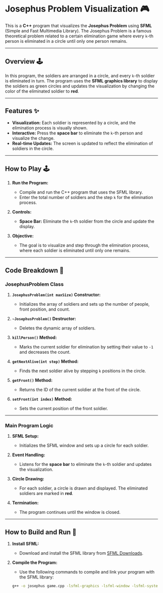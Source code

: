 # **Josephus Problem Visualization** 🎮

This is a **C++** program that visualizes the **Josephus Problem** using **SFML** (Simple and Fast Multimedia Library). The Josephus Problem is a famous theoretical problem related to a certain elimination game where every `k`-th person is eliminated in a circle until only one person remains.

---

## **Overview** 🕹️

In this program, the soldiers are arranged in a circle, and every `k`-th soldier is eliminated in turn. The program uses the **SFML graphics library** to display the soldiers as green circles and updates the visualization by changing the color of the eliminated soldier to **red**.

---

## **Features** ✨

- **Visualization:** Each soldier is represented by a circle, and the elimination process is visually shown.
- **Interactive:** Press the **space bar** to eliminate the `k`-th person and visualize the change.
- **Real-time Updates:** The screen is updated to reflect the elimination of soldiers in the circle.

---

## **How to Play** 🕹️

1. **Run the Program:**
   - Compile and run the C++ program that uses the SFML library.
   - Enter the total number of soldiers and the step `k` for the elimination process.

2. **Controls:**
   - **Space Bar:** Eliminate the `k`-th soldier from the circle and update the display.

3. **Objective:**
   - The goal is to visualize and step through the elimination process, where each soldier is eliminated until only one remains.

---

## **Code Breakdown** 📜

### **JosephusProblem Class**

1. **`JosephusProblem(int maxSize)` Constructor:**
   - Initializes the array of soldiers and sets up the number of people, front position, and count.

2. **`~JosephusProblem()` Destructor:**
   - Deletes the dynamic array of soldiers.

3. **`killPerson()` Method:**
   - Marks the current soldier for elimination by setting their value to `-1` and decreases the count.

4. **`getNextAlive(int step)` Method:**
   - Finds the next soldier alive by stepping `k` positions in the circle.

5. **`getFront()` Method:**
   - Returns the ID of the current soldier at the front of the circle.

6. **`setFront(int index)` Method:**
   - Sets the current position of the front soldier.

---

### **Main Program Logic**

1. **SFML Setup:**
   - Initializes the SFML window and sets up a circle for each soldier.

2. **Event Handling:**
   - Listens for the **space bar** to eliminate the `k`-th soldier and updates the visualization.

3. **Circle Drawing:**
   - For each soldier, a circle is drawn and displayed. The eliminated soldiers are marked in **red**.

4. **Termination:**
   - The program continues until the window is closed.

---



## **How to Build and Run** 🚀

1. **Install SFML:**
   - Download and install the SFML library from [SFML Downloads](https://www.sfml-dev.org/download.php).

2. **Compile the Program:**
   - Use the following commands to compile and link your program with the SFML library:
   ```bash
   g++ -o josephus game.cpp -lsfml-graphics -lsfml-window -lsfml-system
